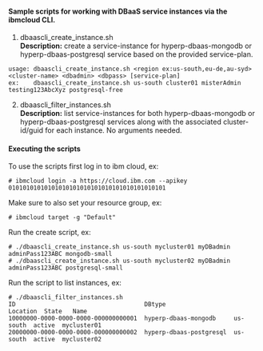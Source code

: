 #### Sample scripts for working with DBaaS service instances via the ibmcloud CLI.

1. dbaascli_create_instance.sh <br>
<b>Description:</b> create a service-instance for hyperp-dbaas-mongodb or hyperp-dbaas-postgresql service
based on the provided service-plan.  
```
usage: dbaascli_create_instance.sh <region ex:us-south,eu-de,au-syd> <cluster-name> <dbadmin> <dbpass> [service-plan]
ex:    dbaascli_create_instance.sh us-south cluster01 misterAdmin testing123AbcXyz postgresql-free
```

2. dbaascli_filter_instances.sh <br>
<b>Description:</b> list service-instances for both hyperp-dbaas-mongodb or hyperp-dbaas-postgresql services
along with the associated cluster-id/guid for each instance.  No arguments needed.


#### Executing the scripts

To use the scripts first log in to ibm cloud, ex:
```
# ibmcloud login -a https://cloud.ibm.com --apikey 01010101010101010101010101010101010101010101
```

Make sure to also set your resource group, ex:
```
# ibmcloud target -g "Default"
```

Run the create script, ex:
```
# ./dbaascli_create_instance.sh us-south mycluster01 myDBadmin adminPass123ABC mongodb-small
# ./dbaascli_create_instance.sh us-south mycluster02 myDBadmin adminPass123ABC postgresql-small
```

Run the script to list instances, ex:
```
# ./dbaascli_filter_instances.sh
ID                                    DBtype                   Location  State   Name
10000000-0000-0000-0000-000000000001  hyperp-dbaas-mongodb     us-south  active  mycluster01
20000000-0000-0000-0000-000000000002  hyperp-dbaas-postgresql  us-south  active  mycluster02
```
